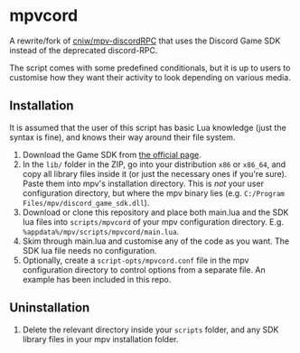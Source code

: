 # mpvcord

A rewrite/fork of [cniw/mpv-discordRPC](https://github.com/cniw/mpv-discordRPC) that uses the Discord Game SDK instead of the deprecated discord-RPC.

The script comes with some predefined conditionals, but it is up to users to customise how they want their activity to look depending on various media.

## Installation

It is assumed that the user of this script has basic Lua knowledge (just the syntax is fine), and knows their way around their file system.

1. Download the Game SDK from [the official page](https://discord.com/developers/docs/game-sdk/sdk-starter-guide).
2. In the `lib/` folder in the ZIP, go into your distribution `x86` or `x86_64`, and copy all library files inside it (or just the necessary ones if you're sure). Paste them into mpv's installation directory. This is *not* your user configuration directory, but where the mpv binary lies (e.g. `C:/Program Files/mpv/discord_game_sdk.dll`).
3. Download or clone this repository and place both main.lua and the SDK lua files into `scripts/mpvcord` of your mpv configuration directory. E.g. `%appdata%/mpv/scripts/mpvcord/main.lua`.
4. Skim through main.lua and customise any of the code as you want. The SDK lua file needs no configuration.
5. Optionally, create a `script-opts/mpvcord.conf` file in the mpv configuration directory to control options from a separate file. An example has been included in this repo.

## Uninstallation

1. Delete the relevant directory inside your `scripts` folder, and any SDK library files in your mpv installation folder.